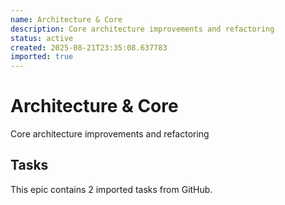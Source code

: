 ```yaml
---
name: Architecture & Core
description: Core architecture improvements and refactoring
status: active
created: 2025-08-21T23:35:08.637783
imported: true
---
```


# Architecture & Core

Core architecture improvements and refactoring

## Tasks

This epic contains 2 imported tasks from GitHub.
